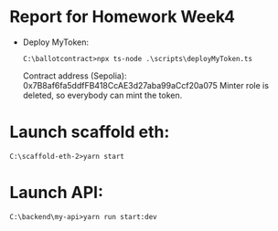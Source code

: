 # Report for Homework Week4
* Deploy MyToken:
  ```
  C:\ballotcontract>npx ts-node .\scripts\deployMyToken.ts
  ```
  Contract address (Sepolia): 0x7B8af6fa5ddfFB418CcAE3d27aba99aCcf20a075
  Minter role is deleted, so everybody can mint the token.

# Launch scaffold eth:
  ```
  C:\scaffold-eth-2>yarn start
  ```

# Launch API:
  ```
  C:\backend\my-api>yarn run start:dev
  ```

